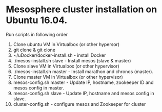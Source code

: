 # Mesosphere cluster installation on Ubuntu 16.04.
Run scripts in following order
1) Clone ubuntu VM in Virtualbox (or other hypersor)
2) git clone <uDocker> & git clone <mesos>
3) ~/uDocker/docker-install.sh - install Docker
4) ./mesos-install.sh slave - Install mesos (slave & master)
5) Clone slave VM in Virtualbox (or other hypervisor) 
6) ./mesos-install.sh master - Install marathon and chronos (master).
7) Clone master VM in Virtualbox (or other hypervisor)
8) mesos-config.sh master - Update IP, hostname, zookeeper ID and mesos config in master.
9) mesos-config.sh slave - Update IP, hostname and mesos config in slave. 
10) cluster-config.sh - configure mesos and Zookeeper for cluster
